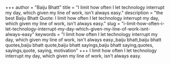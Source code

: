 +++
author = "Baiju Bhatt"
title = "I limit how often I let technology interrupt my day, which given my line of work, isn't always easy."
description = "the best Baiju Bhatt Quote: I limit how often I let technology interrupt my day, which given my line of work, isn't always easy."
slug = "i-limit-how-often-i-let-technology-interrupt-my-day-which-given-my-line-of-work-isnt-always-easy"
keywords = "I limit how often I let technology interrupt my day, which given my line of work, isn't always easy.,baiju bhatt,baiju bhatt quotes,baiju bhatt quote,baiju bhatt sayings,baiju bhatt saying,quotes, sayings,quote, saying, motivation"
+++
I limit how often I let technology interrupt my day, which given my line of work, isn't always easy.
